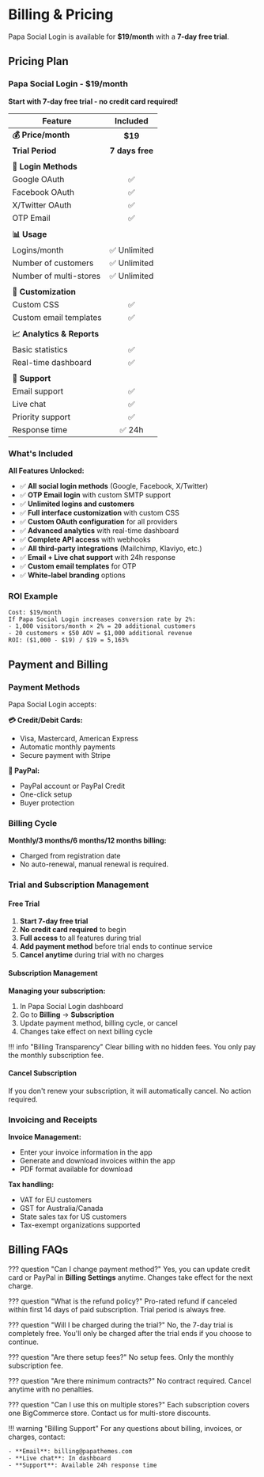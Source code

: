 # Billing & Pricing

Papa Social Login is available for **$19/month** with a **7-day free trial**.

## Pricing Plan

### Papa Social Login - $19/month

**Start with 7-day free trial - no credit card required!**


| Feature | Included |
|---------|:--------:|
| **💰 Price/month** | **$19** |
| **Trial Period** | **7 days free** |
| | |
| **🔐 Login Methods** | |
| Google OAuth | ✅ |
| Facebook OAuth | ✅ |
| X/Twitter OAuth | ✅ |
| OTP Email | ✅ |
| | |
| **📊 Usage** | |
| Logins/month | ✅ Unlimited |
| Number of customers | ✅ Unlimited |
| Number of multi-stores | ✅  Unlimited |
| | |
| **🎨 Customization** | |
| Custom CSS | ✅ |
| Custom email templates | ✅ |
| | |
| **📈 Analytics & Reports** | |
| Basic statistics | ✅ |
| Real-time dashboard | ✅ |
| | |
| **💬 Support** | |
| Email support | ✅ |
| Live chat | ✅ |
| Priority support | ✅ |
| Response time | ✅ 24h |


### What's Included

**All Features Unlocked:**

- ✅ **All social login methods** (Google, Facebook, X/Twitter)
- ✅ **OTP Email login** with custom SMTP support
- ✅ **Unlimited logins and customers**
- ✅ **Full interface customization** with custom CSS
- ✅ **Custom OAuth configuration** for all providers
- ✅ **Advanced analytics** with real-time dashboard
- ✅ **Complete API access** with webhooks
- ✅ **All third-party integrations** (Mailchimp, Klaviyo, etc.)
- ✅ **Email + Live chat support** with 24h response
- ✅ **Custom email templates** for OTP
- ✅ **White-label branding** options

### ROI Example
```
Cost: $19/month
If Papa Social Login increases conversion rate by 2%:
- 1,000 visitors/month × 2% = 20 additional customers
- 20 customers × $50 AOV = $1,000 additional revenue
ROI: ($1,000 - $19) / $19 = 5,163%
```

## Payment and Billing

### Payment Methods

Papa Social Login accepts:

**💳 Credit/Debit Cards:**

- Visa, Mastercard, American Express
- Automatic monthly payments
- Secure payment with Stripe

**🏦 PayPal:**

- PayPal account or PayPal Credit
- One-click setup
- Buyer protection

### Billing Cycle

**Monthly/3 months/6 months/12 months billing:**

- Charged from registration date
- No auto-renewal, manual renewal is required.


### Trial and Subscription Management

#### Free Trial

1. **Start 7-day free trial**
2. **No credit card required** to begin
3. **Full access** to all features during trial
4. **Add payment method** before trial ends to continue service
5. **Cancel anytime** during trial with no charges

#### Subscription Management

**Managing your subscription:**

1. In Papa Social Login dashboard
2. Go to **Billing** → **Subscription**
3. Update payment method, billing cycle, or cancel
4. Changes take effect on next billing cycle

!!! info "Billing Transparency"
    Clear billing with no hidden fees. You only pay the monthly subscription fee.

#### Cancel Subscription

If you don't renew your subscription, it will automatically cancel. No action required.

### Invoicing and Receipts

**Invoice Management:**
- Enter your invoice information in the app
- Generate and download invoices within the app
- PDF format available for download

**Tax handling:**
- VAT for EU customers
- GST for Australia/Canada
- State sales tax for US customers
- Tax-exempt organizations supported


## Billing FAQs

??? question "Can I change payment method?"
    Yes, you can update credit card or PayPal in **Billing Settings** anytime. Changes take effect for the next charge.

??? question "What is the refund policy?"
    Pro-rated refund if canceled within first 14 days of paid subscription. Trial period is always free.

??? question "Will I be charged during the trial?"
    No, the 7-day trial is completely free. You'll only be charged after the trial ends if you choose to continue.

??? question "Are there setup fees?"
    No setup fees. Only the monthly subscription fee.

??? question "Are there minimum contracts?"
    No contract required. Cancel anytime with no penalties.

??? question "Can I use this on multiple stores?"
    Each subscription covers one BigCommerce store. Contact us for multi-store discounts.

!!! warning "Billing Support"
    For any questions about billing, invoices, or charges, contact:

    - **Email**: billing@papathemes.com
    - **Live chat**: In dashboard
    - **Support**: Available 24h response time